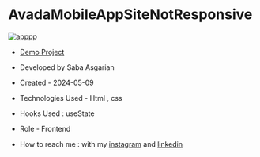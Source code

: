 # AvadaMobileAppSiteNotResponsive







![apppp](https://github.com/SabaAsgarian/AvadaMobileAppSiteNotResponsive/assets/166124662/8d682051-b57d-4127-8adf-ee0d7e66a709)





- [Demo Project](  https://sabaasgarian.github.io/AvadaMobileAppSiteNotResponsive/)

- Developed by Saba Asgarian

- Created - 2024-05-09

- Technologies Used - Html , css 

- Hooks Used : useState 

- Role - Frontend

- How to reach me : with my [instagram](https://www.instagram.com/saba_asgarian_web?igsh=M2Z2dTU3cHFmeW1o&utm_source=qr) and [linkedin](https://www.linkedin.com/in/saba-asgarian-69161088?utm_source=share&utm_campaign=share_via&utm_content=profile&utm_medium=ios_app) 


